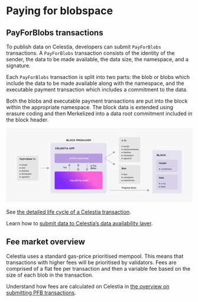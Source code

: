 # Paying for blobspace

## PayForBlobs transactions

To publish data on Celestia, developers can submit `PayForBlobs` transactions. A
`PayForBlobs` transaction consists of the identity of the sender, the data to be
made available, the data size, the namespace, and a signature.

Each `PayForBlobs` transaction is split into two parts: the blob or blobs which
include the data to be made available along with the namespace, and the executable
payment transaction which includes a commitment to the data.

Both the blobs and executable payment transactions are put into the block within
the appropriate namespace. The block data is extended using erasure coding and then
Merkelized into a data root commitment included in the block header.

![Lifecycle of a celestia-app Transaction](/img/learn/tx-lifecycle.png)

See
[the detailed life cycle of a Celestia transaction](./how-celestia-works/transaction-lifecycle.md).

Learn how to
[submit data to Celestia’s data availability layer](../how-to-guides/submit-data.md).

## Fee market overview

Celestia uses a standard gas-price prioritised mempool. This means that
transactions with higher fees will be prioritised by validators. Fees are
comprised of a flat fee per transaction and then a variable fee based on the
size of each blob in the transaction.

Understand how fees are calculated on Celestia in
[the overview on submitting PFB transactions](../how-to-guides/submit-data.md).
